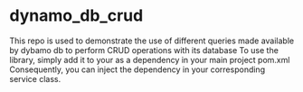 # dynamo_db_crud
This repo is used to demonstrate the use of different queries made available by dybamo db to perform CRUD operations with its database
To use the library, simply add it to your as a dependency in your main project pom.xml
Consequently, you can inject the dependency in your corresponding service class.
